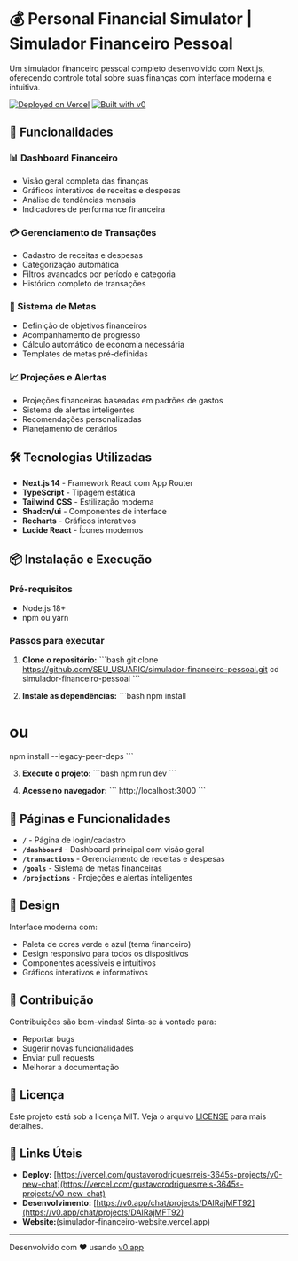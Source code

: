 # 💰 Personal Financial Simulator | Simulador Financeiro Pessoal

Um simulador financeiro pessoal completo desenvolvido com Next.js, oferecendo controle total sobre suas finanças com interface moderna e intuitiva.

[![Deployed on Vercel](https://img.shields.io/badge/Deployed%20on-Vercel-black?style=for-the-badge&logo=vercel)](https://vercel.com/gustavorodriguesrreis-3645s-projects/v0-new-chat)
[![Built with v0](https://img.shields.io/badge/Built%20with-v0.app-black?style=for-the-badge)](https://v0.app/chat/projects/DAIRajMFT92)

## 🚀 Funcionalidades

### 📊 Dashboard Financeiro
- Visão geral completa das finanças
- Gráficos interativos de receitas e despesas
- Análise de tendências mensais
- Indicadores de performance financeira

### 💳 Gerenciamento de Transações
- Cadastro de receitas e despesas
- Categorização automática
- Filtros avançados por período e categoria
- Histórico completo de transações

### 🎯 Sistema de Metas
- Definição de objetivos financeiros
- Acompanhamento de progresso
- Cálculo automático de economia necessária
- Templates de metas pré-definidas

### 📈 Projeções e Alertas
- Projeções financeiras baseadas em padrões de gastos
- Sistema de alertas inteligentes
- Recomendações personalizadas
- Planejamento de cenários

## 🛠️ Tecnologias Utilizadas

- **Next.js 14** - Framework React com App Router
- **TypeScript** - Tipagem estática
- **Tailwind CSS** - Estilização moderna
- **Shadcn/ui** - Componentes de interface
- **Recharts** - Gráficos interativos
- **Lucide React** - Ícones modernos

## 📦 Instalação e Execução

### Pré-requisitos
- Node.js 18+ 
- npm ou yarn

### Passos para executar

1. **Clone o repositório:**
\`\`\`bash
git clone https://github.com/SEU_USUARIO/simulador-financeiro-pessoal.git
cd simulador-financeiro-pessoal
\`\`\`

2. **Instale as dependências:**
\`\`\`bash
npm install
# ou
npm install --legacy-peer-deps
\`\`\`

3. **Execute o projeto:**
\`\`\`bash
npm run dev
\`\`\`

4. **Acesse no navegador:**
\`\`\`
http://localhost:3000
\`\`\`

## 📱 Páginas e Funcionalidades

- **`/`** - Página de login/cadastro
- **`/dashboard`** - Dashboard principal com visão geral
- **`/transactions`** - Gerenciamento de receitas e despesas
- **`/goals`** - Sistema de metas financeiras
- **`/projections`** - Projeções e alertas inteligentes

## 🎨 Design

Interface moderna com:
- Paleta de cores verde e azul (tema financeiro)
- Design responsivo para todos os dispositivos
- Componentes acessíveis e intuitivos
- Gráficos interativos e informativos

## 🤝 Contribuição

Contribuições são bem-vindas! Sinta-se à vontade para:
- Reportar bugs
- Sugerir novas funcionalidades
- Enviar pull requests
- Melhorar a documentação

## 📄 Licença

Este projeto está sob a licença MIT. Veja o arquivo [LICENSE](LICENSE) para mais detalhes.

## 🔗 Links Úteis

- **Deploy:** [https://vercel.com/gustavorodriguesrreis-3645s-projects/v0-new-chat](https://vercel.com/gustavorodriguesrreis-3645s-projects/v0-new-chat)
- **Desenvolvimento:** [https://v0.app/chat/projects/DAIRajMFT92](https://v0.app/chat/projects/DAIRajMFT92)
- **Website:**(simulador-financeiro-website.vercel.app)

---

Desenvolvido com ❤️ usando [v0.app](https://v0.app)
